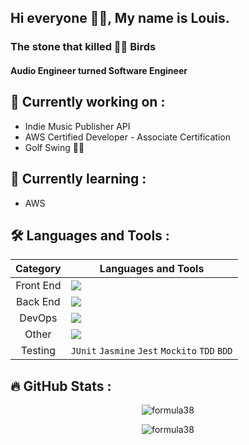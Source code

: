 ## Hi everyone 👋🏿, My name is Louis.
### The stone that killed ✌🏿 Birds
#### Audio Engineer turned Software Engineer

## :construction: Currently working on :

- Indie Music Publisher API
- AWS Certified Developer - Associate Certification
- Golf Swing 🏌🏿

## :apple: Currently learning :

- AWS



## :hammer_and_wrench: Languages and Tools :

| Category | Languages and Tools |
|:--------:|---------------------|
| Front End | <img src="https://skillicons.dev/icons?i=html,css,js,ts,angular"/> |
| Back End | <img src="https://skillicons.dev/icons?i=java,spring,postgres,hibernate"/> |
| DevOps | <img src="https://skillicons.dev/icons?i=docker,aws,git"/> |
| Other | <img src="https://skillicons.dev/icons?i=nodejs,webpack,maven"/> |
| Testing | `JUnit`  `Jasmine`  `Jest`  `Mockito`  `TDD`  `BDD` |

## :fire: GitHub Stats : 

<p align="center"><img src="https://github-readme-stats.vercel.app/api?username=formula38&show_icons=true&theme=vision-friendly-dark" alt="formula38" /></p>
<p align="center"><img src="https://github-readme-stats.vercel.app/api/top-langs/?username=formula38&layout=compact&theme=vision-friendly-dark" alt="formula38" /></p>

<!--
**formula38/formula38** is a ✨ _special_ ✨ repository because its `README.md` (this file) appears on your GitHub profile.

Here are some ideas to get you started:

- 🔭 I’m currently working on ...
- 🌱 I’m currently learning ...
- 👯 I’m looking to collaborate on ...
- 🤔 I’m looking for help with ...
- 💬 Ask me about ...
- 📫 How to reach me: ...
- 😄 Pronouns: ...
- ⚡ Fun fact: ...
-->
